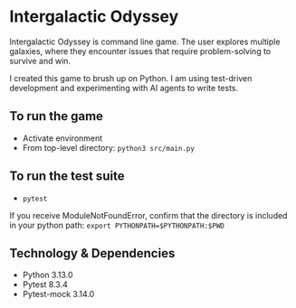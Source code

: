 # Intergalactic Odyssey
Intergalactic Odyssey is command line game. 
The user explores multiple galaxies, where they encounter issues that require problem-solving to survive and win.

I created this game to brush up on Python. 
I am using test-driven development and experimenting with AI agents to write tests.

## To run the game
* Activate environment
* From top-level directory: `python3 src/main.py`

## To run the test suite
* `pytest`

If you receive ModuleNotFoundError, confirm that the directory is included in your python path:
`export PYTHONPATH=$PYTHONPATH:$PWD`

## Technology & Dependencies
* Python 3.13.0
* Pytest 8.3.4
* Pytest-mock 3.14.0